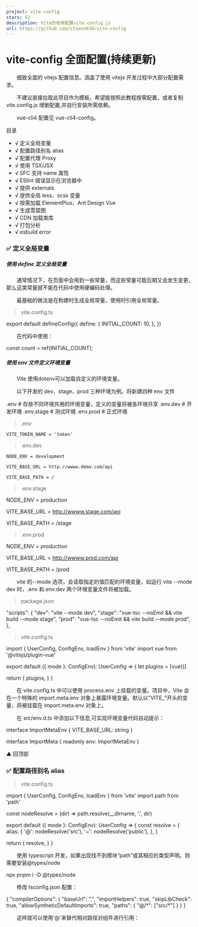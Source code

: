 ```yaml
---
project: vite-config
stars: 52
description: Vite的常用配置vite.config.js
url: https://github.com/staven630/vite-config
---
```


vite-config 全面配置(持续更新)
======================

  细致全面的 vitejs 配置信息。涵盖了使用 vitejs 开发过程中大部分配置需求。

  不建议直接拉取此项目作为模板，希望能按照此教程按需配置，或者复制 vite.config.js 增删配置,并自行安装所需依赖。

  vue-cli4 配置见 vue-cli4-config。

目录

-   √ 定义全局变量
-   √ 配置路径别名 alias
-   √ 配置代理 Proxy
-   √ 使用 TSX/JSX
-   √ SFC 支持 name 属性
-   √ ESlint 错误显示在浏览器中
-   √ 提供 externals
-   √ 提供全局 less、scss 变量
-   √ 按需加载 ElementPlus、Ant Design Vue
-   √ 生成雪碧图
-   √ CDN 加载类库
-   √ 打包分析
-   √ esbuild error

### ✅ 定义全局变量

##### 使用 define 定义全局变量

  通常情况下，在页面中会用到一些常量，而这些常量可能后期又会发生变更，那么这类常量就不能在代码中使用硬编码处理。

  最基础的做法是在构建时生成全局常量，使用时引用全局常量。

> vite.config.ts

export default defineConfig({
  define: {
    INITIAL\_COUNT: 10,
  },
})

  在代码中使用：

const count = ref(INITIAL\_COUNT);

##### 使用 env 文件定义环境变量

  Vite 使用dotenv可以加载自定义的环境变量。

  以下开发的 dev、stage、prod 三种环境为例。将新建四种 env 文件

.env         # 存放不同环境共用的环境变量，定义的变量将被各环境共享
.env.dev     # 开发环境
.env.stage   # 测试环境
.env.prod    # 正式环境

> .env

```
VITE_TOKEN_NAME = 'token'
```

> .env.dev

```
NODE_ENV = development

VITE_BASE_URL = http://wwww.demo.com/api

VITE_BASE_PATH = /
```

> .env.stage

NODE\_ENV = production

VITE\_BASE\_URL = http://wwww.stage.com/api

VITE\_BASE\_PATH = /stage

> .env.prod

NODE\_ENV = production

VITE\_BASE\_URL = http://wwww.prod.com/api

VITE\_BASE\_PATH = /prod

  vite 的--mode 选项，会读取指定的值匹配的环境变量，如运行 vite --mode dev 时，.env 和.env.dev 两个环境变量文件将被加载。

> package.json

"scripts": {
  "dev": "vite --mode dev",
  "stage": "vue-tsc --noEmit && vite build --mode stage",
  "prod": "vue-tsc --noEmit && vite build --mode prod",
},

> vite.config.ts

import { UserConfig, ConfigEnv, loadEnv } from 'vite'
import vue from '@vitejs/plugin-vue'

export default ({ mode }: ConfigEnv): UserConfig \=> {
  let plugins \= \[vue()\]

  return {
    plugins,
  }
}

  在 vite.config.ts 中可以使用 process.env 上挂载的变量。项目中，Vite 会在一个特殊的 import.meta.env 对象上暴露环境变量。默认以"VITE\_"开头的变量，将被挂载在 import.meta.env 对象上。

  在 src/env.d.ts 中添加以下信息,可实现环境变量代码自动提示：

interface ImportMetaEnv {
  VITE\_BASE\_URL: string
}

interface ImportMeta {
  readonly env: ImportMetaEnv
}

▲ 回顶部

### ✅ 配置路径别名 alias

> vite.config.ts

import { UserConfig, ConfigEnv, loadEnv } from 'vite'
import path from 'path'

const nodeResolve \= (dir) \=> path.resolve(\_\_dirname, '.', dir)

export default ({ mode }: ConfigEnv): UserConfig \=> {
  const resolve \= {
    alias: {
      '@': nodeResolve('src'),
      '~': nodeResolve('public'),
    },
  }

  return {
    resolve,
  }
}

  使用 typescript 开发，如果出现找不到模块“path”或其相应的类型声明。则需要安装@types/node

npx pnpm i -D @types/node

  修改 tsconfig.json 配置：

{
  "compilerOptions": {
    "baseUrl": ".",
    "importHelpers": true,
    "skipLibCheck": true,
    "allowSyntheticDefaultImports": true,
    "paths": {
      "@/\*": \["src/\*"\]
    }
  }
}

  这样就可以使用'@'来替代相对路径对组件进行引用：

<script lang\="ts"\>import HelloWorld from '@/components/HelloWorld.vue'</script\>

  也可以使用以下方式配置 alias：

import { UserConfig, ConfigEnv, loadEnv } from 'vite'
import path from 'path'

const nodeResolve \= (dir) \=> path.resolve(\_\_dirname, '.', dir)

export default ({ mode }: ConfigEnv): UserConfig \=> {
  return {
    resolve: {
      alias: \[
        {
          find: /@\\//,
          replacement: \`${nodeResolve('src')}/\`,
        },
        {
          find: /@comps\\//,
          replacement: \`${nodeResolve('src/components')}/\`,
        },
      \],
    },
  }
}

▲ 回顶部

### ✅ 配置代理 Proxy

  Vitejs 的开发服务器选项https://cn.vitejs.dev/config/#server-host

export default ({ mode }: ConfigEnv): UserConfig \=> {
  const server \= {
    host: '0.0.0.0',
    port: 3000,
    proxy: {
      '/api': {
        target: 'http://192.168.1.163:8081/',
        changeOrigin: true,
        rewrite: (url) \=> url.replace(/^\\/api/, ''),
      },
    },
  }

  return {
    server,
  }
}

-   target

  实际的后端 api 地址。如请求/api/getUserInfo 会转发到http://192.168.1.163:8081/api/getUserInfo。

-   changeOrigin

  是否改写 origin。设为 true，则请求 header 中 origin 将会与 target 配置项的域名一致。

-   rewrite

  重写转发的请求链接。

▲ 回顶部

### ✅ 使用 TSX/JSX

  @vitejs/plugin-vue-jsx通过 HMR 提供 Vue 3 JSX 和 TSX 支持。

npx pnpm i @vitejs/plugin-vue-jsx

> vite.config.ts

import vueJsx from '@vitejs/plugin-vue-jsx'

export default ({ mode }: ConfigEnv): UserConfig \=> {
  let plugins \= \[vueJsx()\]

  return {
    plugins,
  }
}

  修改 tsconfig.json 配置，使.tsx 中支持 JSX

{
  "compilerOptions": {
    "jsx": "preserve" // .tsx中支持JSX
  }
}

▲ 回顶部

### ✅ SFC 支持 name 属性

  vite-plugin-vue-setup-extend支持<script setup>新增 name 属性

npx pnpm i -D vite-plugin-vue-setup-extend

> vite.config.ts

import vueSetupExtend from 'vite-plugin-vue-setup-extend'

export default ({ mode }: ConfigEnv): UserConfig \=> {
  let plugins \= \[vueSetupExtend()\]

  return {
    plugins,
  }
}

▲ 回顶部

### ✅ ESlint 错误显示在浏览器中

  vite-plugin-eslint

npx pnpm i -D vite-plugin-eslint

> vite.config.ts

import { UserConfig, ConfigEnv, loadEnv } from 'vite'
import eslintPlugin from 'vite-plugin-eslint'

export default ({ mode }: ConfigEnv): UserConfig \=> {
  const IS\_PROD \= \['prod', 'production'\].includes(mode)

  let plugins \= \[\]

  if (!IS\_PROD) {
    plugins \= \[
      ...plugins,
      eslintPlugin({
        cache: false,
        include: \['src/\*\*/\*.vue', 'src/\*\*/\*.ts', 'src/\*\*/\*.tsx'\],
      }),
    \]
  }

  return {
    plugins,
  }
}

▲ 回顶部

### ✅ 提供 externals

  vite-plugin-externals:为 Vite 提供 commonjs 外部支持

npx pnpm i -D vite-plugin-externals

> vite.config.ts

import { UserConfig, ConfigEnv, loadEnv } from 'vite'
import { viteExternalsPlugin } from 'vite-plugin-externals'

export default ({ mode }: ConfigEnv): UserConfig \=> {
  const IS\_PROD \= \['prod', 'production'\].includes(mode)

  let plugins \= \[\]

  if (IS\_PROD) {
    plugins \= \[
      ...plugins,
      viteExternalsPlugin({
        vue: 'Vue',
        react: 'React',
        'react-dom': 'ReactDOM',
        // value support chain, tranform to window\['React'\]\['lazy'\]
        lazy: \['React', 'lazy'\],
      }),
    \]
  }

  return {
    plugins,
  }
}

▲ 回顶部

### ✅ 提供全局 less、scss 变量

##### 提供全局 less 变量

-   直接提供变量

export default ({ mode }: ConfigEnv): UserConfig \=> {
  const css \= {
    preprocessorOptions: {
      less: {
        additionalData: \`@injectedColor: red;\`,
        javascriptEnabled: true,
      },
    },
  }
  return {
    css,
  }
}

-   通过导入 less 文件提供变量

export default ({ mode }: ConfigEnv): UserConfig \=> {
  const css \= {
    preprocessorOptions: {
      less: {
        additionalData: '@import "@/assets/less/variables.less";',
        javascriptEnabled: true,
      },
    },
  }

  return {
    css,
  }
}

##### 提供全局 scss 变量

-   直接提供变量

export default ({ mode }: ConfigEnv): UserConfig \=> {
  const css \= {
    preprocessorOptions: {
      less: {
        additionalData: \`$injectedColor: orange;\`,
        javascriptEnabled: true,
      },
    },
  }
  return {
    css,
  }
}

-   通过导入 scss 文件提供变量

export default ({ mode }: ConfigEnv): UserConfig \=> {
  const css \= {
    preprocessorOptions: {
      scss: {
        additionalData: \`@import "@/assets/scss/variables.scss";\`,
        javascriptEnabled: true,
      },
    },
  }

  return {
    css,
  }
}

▲ 回顶部

### ✅ 按需加载 ElementPlus、Ant Design Vue

  unplugin-vue-components

##### 按需引入 ElementPlus

  unplugin-element-plus为 Element Plus 按需引入样式。

npx pnpm i -D unplugin-vue-components unplugin-element-plus

> vite.config.ts

import { UserConfig, ConfigEnv, loadEnv } from 'vite'

import Components from 'unplugin-vue-components/vite'
import { ElementPlusResolver } from 'unplugin-vue-components/resolvers'
import ElementPlus from 'unplugin-element-plus/vite'

export default ({ mode }: ConfigEnv): UserConfig \=> {
  let plugins \= \[
    Components({
      resolvers: \[ElementPlusResolver()\],
    }),
    ElementPlus({}),
  \]

  return {
    plugins,
  }
}

##### 按需引入 Ant Design Vue

npx pnpm i -D unplugin-vue-components

> vite.config.ts

import { UserConfig, ConfigEnv, loadEnv } from 'vite'

import Components from 'unplugin-vue-components/vite'
import { AntDesignVueResolver } from 'unplugin-vue-components/resolvers'

export default ({ mode }: ConfigEnv): UserConfig \=> {
  let plugins \= \[
    Components({
      resolvers: \[AntDesignVueResolver()\],
    }),
  \]
  return {
    plugins,
  }
}

▲ 回顶部

### ✅ 生成雪碧图

  vite-plugin-svg-icons

npx pnpm i -D vite-plugin-svg-icons

> vite.config.ts

import { UserConfig, ConfigEnv, loadEnv } from 'vite'
import viteSvgIcons from 'vite-plugin-svg-icons'

import path from 'path'

const nodeResolve \= (dir) \=> path.resolve(\_\_dirname, dir)

export default ({ mode }: ConfigEnv): UserConfig \=> {
  let plugins \= \[
    viteSvgIcons({
      // 指定需要缓存的图标文件夹
      iconDirs: \[nodeResolve('icons')\],
      // 指定symbolId格式
      symbolId: 'icon-\[dir\]-\[name\]',
      // 是否压缩
      svgoOptions: true,
    }),
  \]

  return {
    plugins,
  }
}

  使用方式见https://github.com/anncwb/vite-plugin-svg-icons/blob/main/README.zh\_CN.md

▲ 回顶部

### ✅ CDN 加载类库

  vite-plugin-cdn-import

npx pnpm i -D vite-plugin-cdn-import

> vite.config.ts

import { UserConfig, ConfigEnv, loadEnv } from 'vite'
import importToCDN from 'vite-plugin-cdn-import'

export default ({ mode }: ConfigEnv): UserConfig \=> {
  const IS\_PROD \= \['prod', 'production'\].includes(mode)

  let plugins \= \[\]

  if (IS\_PROD) {
    plugins \= \[
      ...plugins,
      importToCDN({
        modules: \[
          {
            name: 'cesium',
            var: 'Cesium',
            path: \`https://cesium.com/downloads/cesiumjs/releases/1.88/Build/Cesium/Cesium.js\`,
          },
          {
            name: 'widgets',
            path: \`https://cesium.com/downloads/cesiumjs/releases/1.88/Build/Cesium/Widgets/widgets.css\`,
          },
        \],
      }),
    \]
  }

  return {
    plugins,
  }
}

▲ 回顶部

### ✅ 打包分析

  rollup-plugin-visualizer

npx pnpm i -D rollup-plugin-visualizer

> vite.config.ts

import { UserConfig, ConfigEnv, loadEnv } from 'vite'
import { visualizer } from 'rollup-plugin-visualizer'

export default ({ mode }: ConfigEnv): UserConfig \=> {
  const IS\_PROD \= \['prod', 'production'\].includes(mode)

  let plugins \= \[\]

  if (IS\_PROD) {
    plugins \= \[...plugins, visualizer()\]
  }

  return {
    plugins,
  }
}

▲ 回顶部

### ✅ esbuild error

Error: spawn D:\\github\\vite-config\\node\_modules\\esbuild\\esbuild.exe ENOENT
    at Process.ChildProcess.\_handle.onexit (node:internal/child\_process:282:19)
    at onErrorNT (node:internal/child\_process:480:16)
    at processTicksAndRejections (node:internal/process/task\_queues:83:21)
Emitted 'error' event on ChildProcess instance at:
    at Process.ChildProcess.\_handle.onexit (node:internal/child\_process:288:12)
    at onErrorNT (node:internal/child\_process:480:16)
    at processTicksAndRejections (node:internal/process/task\_queues:83:21) {

node ./node\_modules/esbuild/install.js

▲ 回顶部
